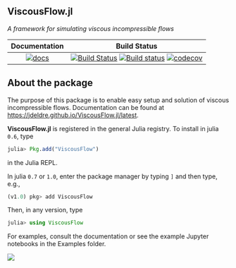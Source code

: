 ## ViscousFlow.jl

_A framework for simulating viscous incompressible flows_

| Documentation | Build Status |
|:---:|:---:|
| [![docs](https://img.shields.io/badge/docs-latest-blue.svg)](https://jdeldre.github.io/ViscousFlow.jl/latest) | [![Build Status](https://img.shields.io/travis/jdeldre/ViscousFlow.jl/master.svg?label=linux)](https://travis-ci.org/jdeldre/ViscousFlow.jl) [![Build status](https://img.shields.io/appveyor/ci/jdeldre/whirl-jl/master.svg?label=windows)](https://ci.appveyor.com/project/jdeldre/whirl-jl/branch/master) [![codecov](https://codecov.io/gh/jdeldre/ViscousFlow.jl/branch/master/graph/badge.svg)](https://codecov.io/gh/jdeldre/ViscousFlow.jl) |

## About the package

The purpose of this package is to enable easy setup and solution of viscous incompressible flows. Documentation can be found at https://jdeldre.github.io/ViscousFlow.jl/latest.

**ViscousFlow.jl** is registered in the general Julia registry. To install in julia `0.6`, type
```julia
julia> Pkg.add("ViscousFlow")
```
in the Julia REPL.

In julia `0.7` or `1.0`, enter the package manager by typing `]` and then type,
e.g.,
```julia
(v1.0) pkg> add ViscousFlow
```

Then, in any version, type
```julia
julia> using ViscousFlow
```
For examples, consult the documentation or see the example Jupyter notebooks in the Examples folder.

![](https://github.com/jdeldre/ViscousFlow.jl/raw/master/cylinderRe400.gif)
